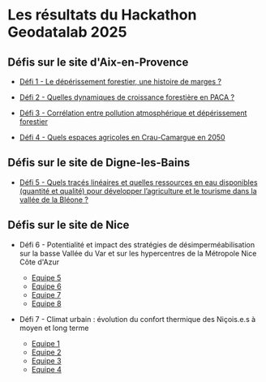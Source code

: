 # Les résultats du Hackathon Geodatalab 2025

## Défis sur le site d'Aix-en-Provence

* [Défi 1 - Le dépérissement forestier, une histoire de marges ?](https://crige-paca-lab.github.io/hackathon_crige_2025/resultats/Aix/D%C3%A9fi%201%20-%20Le%20d%C3%A9p%C3%A9rissement%20forestier,%20une%20histoire%20de%20marges/)
	
* [Défi 2 - Quelles dynamiques de croissance forestière en PACA ?](https://crige-paca-lab.github.io/hackathon_crige_2025/resultats/Aix/D%C3%A9fi%202%20-%20dynamiques%20de%20la%20croissance%20foresti%C3%A8re%20en%20PACA/)
	
* [Défi 3 - Corrélation entre pollution atmosphérique et dépérissement forestier](https://crige-paca-lab.github.io/hackathon_crige_2025/resultats/Aix/D%C3%A9fi%203%20-%20pollution%20atmosph%C3%A9rique%20et%20d%C3%A9p%C3%A9rissement%20forestier/)
	
* [Défi 4 - Quels espaces agricoles en Crau-Camargue en 2050](https://crige-paca-lab.github.io/hackathon_crige_2025/resultats/Aix/D%C3%A9fi%204%20-%20quels%20espaces%20agricoles%20en%20Crau-Camargue%20en%202050/)

## Défis sur le site de Digne-les-Bains

* [Défi 5 - Quels tracés linéaires et quelles ressources en eau disponibles (quantité et qualité) pour développer l’agriculture et le tourisme dans la vallée de la Bléone ?](https://crige-paca-lab.github.io/hackathon_crige_2025/resultats/Digne/D%C3%A9fi%205%20-%20canaux%20de%20la%20Bl%C3%A9one/)

## Défis sur le site de Nice

* Défi 6 - Potentialité et impact des stratégies de désimperméabilisation sur la basse Vallée du Var et sur les hypercentres de la Métropole Nice Côte d'Azur
	* [Equipe 5](https://crige-paca-lab.github.io/hackathon_crige_2025/resultats/Nice/D%C3%A9fi%201%20-%20Potentialit%C3%A9%20et%20impact%20d%C3%A9simperm%C3%A9abilisation/Equipe%205%20-%20pr%C3%A9sentation%20et%20docs%20de%20travail/)
	* [Equipe 6](https://crige-paca-lab.github.io/hackathon_crige_2025/resultats/Nice/D%C3%A9fi%201%20-%20Potentialit%C3%A9%20et%20impact%20d%C3%A9simperm%C3%A9abilisation/Equipe%206%20-%20pr%C3%A9sentation%20et%20docs%20de%20travail/)
	* [Equipe 7](https://crige-paca-lab.github.io/hackathon_crige_2025/resultats/Nice/D%C3%A9fi%201%20-%20Potentialit%C3%A9%20et%20impact%20d%C3%A9simperm%C3%A9abilisation/Equipe%207%20-%20pr%C3%A9sentation%20et%20docs%20de%20travail/)
	* [Equipe 8](https://crige-paca-lab.github.io/hackathon_crige_2025/resultats/Nice/D%C3%A9fi%201%20-%20Potentialit%C3%A9%20et%20impact%20d%C3%A9simperm%C3%A9abilisation/Equipe%208%20-%20pr%C3%A9sentation%20et%20docs%20de%20travail/)
	
* Défi 7 - Climat urbain : évolution du confort thermique des Niçois.e.s à moyen et long terme
	* [Equipe 1](https://crige-paca-lab.github.io/hackathon_crige_2025/resultats/Nice/D%C3%A9fi%202%20-%20Climat%20urbain%20%C3%A9volution%20du%20confort%20thermique/Equipe%201%20-%20pr%C3%A9sentation%20et%20docs%20de%20travail/)
	* [Equipe 2](https://crige-paca-lab.github.io/hackathon_crige_2025/resultats/Nice/D%C3%A9fi%202%20-%20Climat%20urbain%20%C3%A9volution%20du%20confort%20thermique/Equipe%202%20-%20pr%C3%A9sentation%20et%20docs%20de%20travail/)
	* [Equipe 3](https://crige-paca-lab.github.io/hackathon_crige_2025/resultats/Nice/D%C3%A9fi%202%20-%20Climat%20urbain%20%C3%A9volution%20du%20confort%20thermique/Equipe%203%20-%20pr%C3%A9sentation%20et%20docs%20de%20travail/)
	* [Equipe 4](https://crige-paca-lab.github.io/hackathon_crige_2025/resultats/Nice/D%C3%A9fi%202%20-%20Climat%20urbain%20%C3%A9volution%20du%20confort%20thermique/Equipe%204%20-%20pr%C3%A9sentation%20et%20docs%20de%20travail/)